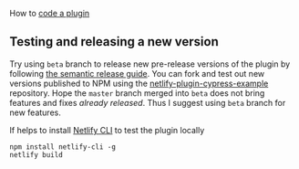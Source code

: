 How to [code a plugin](https://github.com/netlify/build/blob/master/docs/creating-a-plugin.md)

## Testing and releasing a new version

Try using `beta` branch to release new pre-release versions of the plugin by following [the semantic release guide](https://github.com/semantic-release/semantic-release/blob/master/docs/recipes/pre-releases.md). You can fork and test out new versions published to NPM using the [netlify-plugin-cypress-example](https://github.com/cypress-io/netlify-plugin-cypress-example) repository. Hope the `master` branch merged into `beta` does not bring features and fixes *already released*. Thus I suggest using `beta` branch for new features.

If helps to install [Netlify CLI](https://github.com/netlify/cli) to test the plugin locally

```shell
npm install netlify-cli -g
netlify build
```
